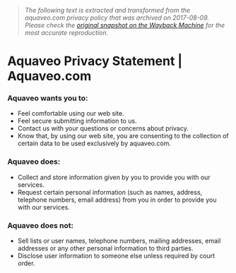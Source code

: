 > *The following text is extracted and transformed from the aquaveo.com privacy policy that was archived on 2017-08-09. Please check the [original snapshot on the Wayback Machine](https://web.archive.org/web/20170809194326id_/https%3A//aquaveo.com/privacy) for the most accurate reproduction.*

# Aquaveo Privacy Statement | Aquaveo.com

### Aquaveo wants you to:

  * Feel comfortable using our web site.
  * Feel secure submitting information to us.
  * Contact us with your questions or concerns about privacy.
  * Know that, by using our web site, you are consenting to the collection of certain data to be used exclusively by aquaveo.com.



### Aquaveo does:

  * Collect and store information given by you to provide you with our services.
  * Request certain personal information (such as names, address, telephone numbers, email address) from you in order to provide you with our services.



### Aquaveo does not:

  * Sell lists or user names, telephone numbers, mailing addresses, email addresses or any other personal information to third parties.
  * Disclose user information to someone else unless required by court order.


